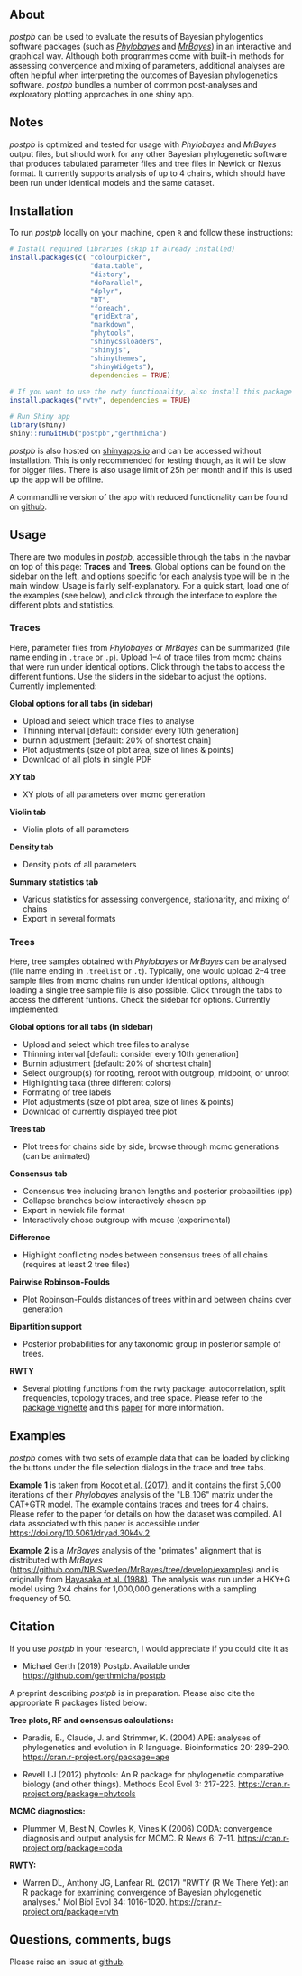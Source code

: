 ## About 
*postpb* can be used to evaluate the results of Bayesian phylogentics software packages (such as [*Phylobayes*](http://www.atgc-montpellier.fr/phylobayes/) and [*MrBayes*](http://nbisweden.github.io/MrBayes/)) in an interactive and graphical way. Although both programmes come with built-in methods for assessing convergence and mixing of parameters, additional analyses are often helpful when interpreting the outcomes of Bayesian phylogenetics software. *postpb* bundles a number of common post-analyses and exploratory plotting approaches in one shiny app.


## Notes
*postpb* is optimized and tested for usage with *Phylobayes* and *MrBayes* output files, but should work for any other Bayesian phylogenetic software that produces tabulated parameter files and tree files in Newick or Nexus format. It currently supports analysis of up to 4 chains, which should have been run under identical models and the same dataset. 


## Installation
To run *postpb* locally on your machine, open `R` and follow these instructions: 

```R
# Install required libraries (skip if already installed)
install.packages(c( "colourpicker",
                    "data.table",
                    "distory",
                    "doParallel",
                    "dplyr",
                    "DT",
                    "foreach",
                    "gridExtra",
                    "markdown",
                    "phytools",
                    "shinycssloaders",
                    "shinyjs",
                    "shinythemes",
                    "shinyWidgets"), 
                    dependencies = TRUE)
                    
# If you want to use the rwty functionality, also install this package
install.packages("rwty", dependencies = TRUE)

# Run Shiny app
library(shiny)
shiny::runGitHub("postpb","gerthmicha")
```

*postpb* is also hosted on [shinyapps.io](https://gerthmicha.shinyapps.io/postpb/) and can be accessed without installation. This is only recommended for testing though, as it will be slow for bigger files. There is also usage limit of 25h per month and if this is used up the app will be offline.

A commandline version of the app with reduced functionality can be found on [github](https://github.com/gerthmicha/pbplot/README_rscript.md).
<br>


## Usage 
There are two modules in *postpb*, accessible through the tabs in the navbar on top of this page: **Traces** and **Trees**. Global options can be found on the sidebar on the left, and options specific for each analysis type will be in the main window. Usage is fairly self-explanatory. For a quick start, load one of the examples (see below), and click through the interface to explore the different plots and statistics.   


### Traces
Here, parameter files from *Phylobayes* or *MrBayes* can be summarized (file name ending in `.trace` or `.p`). Upload 1–4 of trace files from mcmc chains that were run under identical options. Click through the tabs to access the different funtions. Use the sliders in the sidebar to adjust the options. Currently implemented:

**Global options for all tabs (in sidebar)**

* Upload and select which trace files to analyse
* Thinning interval [default: consider every 10th generation]
* burnin adjustment [default: 20% of shortest chain]
* Plot adjustments (size of plot area, size of lines & points)
* Download of all plots in single PDF

**XY tab**

* XY plots of all parameters over mcmc generation

**Violin tab**

* Violin plots of all parameters

**Density tab** 

* Density plots of all parameters

**Summary statistics tab**

* Various statistics for assessing convergence, stationarity, and mixing of chains
* Export in several formats


### Trees 
Here, tree samples obtained with *Phylobayes* or *MrBayes* can be analysed (file name ending in `.treelist` or `.t`). Typically, one would upload 2–4 tree sample files from mcmc chains run under identical options, although loading a single tree sample file is also possible. Click through the tabs to access the different funtions. Check the sidebar for options. Currently implemented:

**Global options for all tabs (in sidebar)**

* Upload and select which tree files to analyse
* Thinning interval [default: consider every 10th generation]
* Burnin adjustment [default: 20% of shortest chain]
* Select outgroup(s) for rooting, reroot with outgroup, midpoint, or unroot
* Highlighting taxa (three different colors)
* Formating of tree labels
* Plot adjustments (size of plot area, size of lines & points)
* Download of currently displayed tree plot

**Trees tab**

* Plot trees for chains side by side, browse through mcmc generations (can be animated) 

**Consensus tab**

* Consensus tree including branch lengths and posterior probabilities (pp)
* Collapse branches below interactively chosen pp
* Export in newick file format
* Interactively chose outgroup with mouse (experimental)

**Difference**

* Highlight conflicting nodes between consensus trees of all chains (requires at least 2 tree files)
 
**Pairwise Robinson-Foulds**

* Plot Robinson-Foulds distances of trees within and between chains over generation

**Bipartition support** 

* Posterior probabilities for any taxonomic group in posterior sample of trees. 


**RWTY** 

* Several plotting functions from the rwty package: autocorrelation, split frequencies, topology traces, and tree space. Please refer to the [package vignette](http://danwarren.net/plot-comparisons.html) and this [paper](https://doi.org/10.1093/gbe/evw171) for more information.



## Examples
*postpb* comes with two sets of example data that can be loaded by clicking the buttons under the file selection dialogs in the trace and tree tabs. 

**Example 1** is taken from [Kocot et al. (2017)](https://doi.org/10.1093/sysbio/syw079), and it contains the first 5,000 iterations of their *Phylobayes* analysis of the "LB_106" matrix under the CAT+GTR model. The example contains traces and trees for 4 chains. Please refer to the paper for details on how the dataset was compiled. All data associated with this paper is accessible under https://doi.org/10.5061/dryad.30k4v.2.

**Example 2** is a *MrBayes* analysis of the "primates" alignment that is distributed with *MrBayes* (https://github.com/NBISweden/MrBayes/tree/develop/examples) and is originally from [Hayasaka et al. (1988)](https://doi.org/10.1093/oxfordjournals.molbev.a040524). The analysis was run under a HKY+G model using 2x4 chains for 1,000,000 generations with a sampling frequency of 50. 



## Citation 
If you use *postpb* in your research, I would appreciate if you could cite it as 

* Michael Gerth (2019) Postpb. Available under https://github.com/gerthmicha/postpb

A preprint describing *postpb* is in preparation. Please also cite the appropriate R packages listed below: 

**Tree plots, RF and consensus calculations:** 

  * Paradis, E., Claude, J. and Strimmer, K. (2004) APE: analyses of phylogenetics and evolution in R language. Bioinformatics 20: 289–290. https://cran.r-project.org/package=ape
  
  * Revell LJ (2012) phytools: An R package for phylogenetic comparative biology (and other things). Methods Ecol Evol 3: 217-223. https://cran.r-project.org/package=phytools
  
**MCMC diagnostics:**

  * Plummer M, Best N, Cowles K, Vines K (2006) CODA: convergence diagnosis and output analysis for MCMC. R News 6: 7–11. https://cran.r-project.org/package=coda
  
**RWTY:**
  * Warren DL, Anthony JG, Lanfear RL (2017) "RWTY (R We There Yet): an R package for examining convergence of Bayesian phylogenetic analyses." Mol Biol Evol 34: 1016-1020. https://cran.r-project.org/package=rytn
  
 
## Questions, comments, bugs

Please raise an issue at [github](https://github.com/gerthmicha/postpb/issues).

<br>

